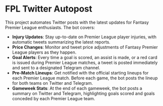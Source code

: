 
# FPL Twitter Autopost

This project automates Twitter posts with the latest updates for Fantasy Premier League enthusiasts. The bot covers:

- **Injury Updates**: Stay up-to-date on Premier League player injuries, with automatic tweets summarizing the latest reports.
- **Price Changes**: Monitor and tweet price adjustments of Fantasy Premier League players as they happen.
- **Goal Alerts**: Every time a goal is scored, an assist is made, or a red card is issued during Premier League matches, a tweet is posted immediately and sent to a designated Telegram channel.
- **Pre-Match Lineups**: Get notified with the official starting lineups for each Premier League match. Before each game, the bot posts the lineup for both teams on Twitter and Telegram.
- **Gameweek Stats**: At the end of each gameweek, the bot posts a summary on Twitter and Telegram, highlighting goals scored and goals conceded by each Premier League team.
